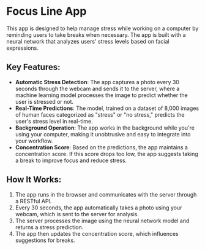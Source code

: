# **Focus Line App**

This app is designed to help manage stress while working on a computer by reminding users to take breaks when necessary. The app is built with a neural network that analyzes users' stress levels based on facial expressions.

## **Key Features:**
- **Automatic Stress Detection**: The app captures a photo every 30 seconds through the webcam and sends it to the server, where a machine learning model processes the image to predict whether the user is stressed or not.
- **Real-Time Predictions**: The model, trained on a dataset of 8,000 images of human faces categorized as "stress" or "no stress," predicts the user's stress level in real-time.
- **Background Operation**: The app works in the background while you're using your computer, making it unobtrusive and easy to integrate into your workflow.
- **Concentration Score**: Based on the predictions, the app maintains a concentration score. If this score drops too low, the app suggests taking a break to improve focus and reduce stress.

## **How It Works:**
1. The app runs in the browser and communicates with the server through a RESTful API.
2. Every 30 seconds, the app automatically takes a photo using your webcam, which is sent to the server for analysis.
3. The server processes the image using the neural network model and returns a stress prediction.
4. The app then updates the concentration score, which influences suggestions for breaks.

